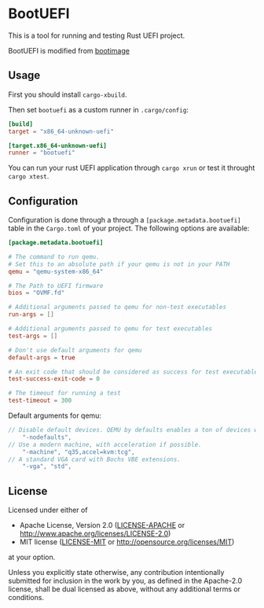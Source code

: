 # BootUEFI

This is a tool for running and testing Rust UEFI project.

BootUEFI is modified from [bootimage](https://github.com/rust-osdev/bootimage)

## Usage

First you should install `cargo-xbuild`.

Then set `bootuefi` as a custom runner in `.cargo/config`:

```toml
[build]
target = "x86_64-unknown-uefi"

[target.x86_64-unknown-uefi]
runner = "bootuefi"
```

You can run your rust UEFI application through `cargo xrun` or test it throught `cargo xtest`.

## Configuration

Configuration is done through a through a `[package.metadata.bootuefi]` table in the `Cargo.toml` of your project. The following options are available:

```toml
[package.metadata.bootuefi]

# The command to run qemu.
# Set this to an absolute path if your qemu is not in your PATH
qemu = "qemu-system-x86_64"

# The Path to UEFI firmware
bios = "OVMF.fd"

# Additional arguments passed to qemu for non-test executables
run-args = []

# Additional arguments passed to qemu for test executables
test-args = []

# Don't use default arguments for qemu
default-args = true

# An exit code that should be considered as success for test executables
test-success-exit-code = 0

# The timeout for running a test
test-timeout = 300
```

Default arguments for qemu:

```rust
// Disable default devices. QEMU by defaults enables a ton of devices which slow down boot.
    "-nodefaults",
// Use a modern machine, with acceleration if possible.
    "-machine", "q35,accel=kvm:tcg",
// A standard VGA card with Bochs VBE extensions.
    "-vga", "std",
```

## License

Licensed under either of

- Apache License, Version 2.0 ([LICENSE-APACHE](LICENSE-APACHE) or
  http://www.apache.org/licenses/LICENSE-2.0)
- MIT license ([LICENSE-MIT](LICENSE-MIT) or http://opensource.org/licenses/MIT)

at your option.

Unless you explicitly state otherwise, any contribution intentionally submitted for inclusion in the work by you, as defined in the Apache-2.0 license, shall be dual licensed as above, without any additional terms or conditions.
